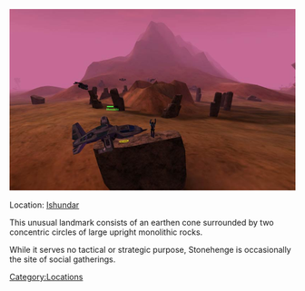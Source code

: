 ![](/images/Stonehenge.jpg "Stonehenge.jpg")

Location: [Ishundar](/Ishundar "wikilink")

This unusual landmark consists of an earthen cone surrounded by two
concentric circles of large upright monolithic rocks.

While it serves no tactical or strategic purpose, Stonehenge is
occasionally the site of social gatherings.

[Category:Locations](/Category:Locations "wikilink")
